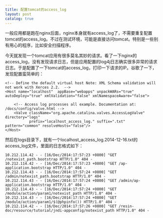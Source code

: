 ```yaml
---
title: 配置tomcat的access_log
layout: post
catalog: true
---
```


一般应用都是跑在nginx后面，nginx本身就有access_log了，不需要重复配置tomcat的access_log。不过在测试环境，可能是直接访问tomcat。特别是一些别有用心的程序，比如安全扫描程序。

今天就发现一个tomcat应用有很多莫名其妙的请求。看了一下nginx的access_log，没有发现请求日志，但是应用配置的log4j日志确实很多异常的请求日志。于是配置了一下tomcat的access_log，打印一下请求的IP。谷歌了一下，发现配置蛮简单的：

    <!-- Define the default virtual host Note: XML Schema validation will not work with Xerces 2.2.  -->
  	<Host name="localhost"  appBase="webapps" unpackWARs="true" autoDeploy="true" xmlValidation="false" xmlNamespaceAware="false">

	    <!-- Access log processes all example. Documentation at: /docs/config/valve.html -->
	    <Valve className="org.apache.catalina.valves.AccessLogValve" directory="logs"  
	           prefix="localhost_access_log." suffix=".txt" pattern="common" resolveHosts="false"/>
  	</Host>

然后在logs目录下，就有一个localhost_access_log.2014-12-16.txt的access_log文件，里面的日志格式如下：

	10.212.114.42 - - [16/Dec/2014:17:57:23 +0800] "GET /notexist_path.bootstrap HTTP/1.0" 404 -
	10.212.114.42 - - [16/Dec/2014:17:57:23 +0800] "GET /ap-application.bootstrap HTTP/1.0" 404 -
	10.212.114.43 - - [16/Dec/2014:17:57:24 +0800] "GET /admin/notexist_path.bootstrap HTTP/1.0" 404 -
	10.212.114.43 - - [16/Dec/2014:17:57:24 +0800] "GET /admin/ap-application.bootstrap HTTP/1.0" 404 -
	10.212.114.43 - - [16/Dec/2014:17:57:24 +0800] "GET /module/action/param1/notexist_path HTTP/1.0" 404 -
	10.212.114.43 - - [16/Dec/2014:17:57:24 +0800] "GET /module/action/param1/$(@phpinfo()) HTTP/1.0" 404 -
	10.212.114.42 - - [16/Dec/2014:17:57:26 +0800] "GET /resin-doc/resource/tutorial/jndi-appconfig/notexist_path HTTP/1.0" 404 -

	